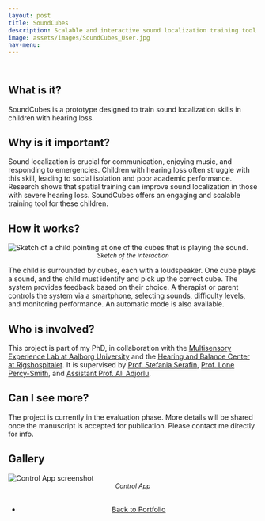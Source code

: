 ```yaml
---
layout: post
title: SoundCubes
description: Scalable and interactive sound localization training tool
image: assets/images/SoundCubes_User.jpg
nav-menu: 
---
```


<!-- Main -->
<div id="main" class="alt">

<!-- One -->
<section id="one">
	<div class="inner">
		<header class="major">
			<!-- <h1>SoundCubes</h1> -->
		</header>
<!-- 
<span class="image main"><img src="{% link assets/images/ChildPointCubes.jpg %}" alt="AI generated image of a child pointing at cubes"/></span> -->

<!-- Content -->

<h2>What is it?</h2>
<p>SoundCubes is a prototype designed to train sound localization skills in children with hearing loss.</p>

<h2>Why is it important?</h2>
<p>Sound localization is crucial for communication, enjoying music, and responding to emergencies. Children with hearing loss often struggle with this skill, leading to social isolation and poor academic performance. Research shows that spatial training can improve sound localization in those with severe hearing loss. SoundCubes offers an engaging and scalable training tool for these children.</p>

<h2>How it works?</h2>
<p><span class="image right"><img src="{% link assets/images/SoundCubes_Sketch.svg %}" alt="Sketch of a child pointing at one of the cubes that is playing the sound."/><br><em style="display: block; text-align: center; font-size: 0.9em;">Sketch of the interaction</em></span></p>
<p>The child is surrounded by cubes, each with a loudspeaker. One cube plays a sound, and the child must identify and pick up the correct cube. The system provides feedback based on their choice. A therapist or parent controls the system via a smartphone, selecting sounds, difficulty levels, and monitoring performance. An automatic mode is also available.</p>

<h2>Who is involved?</h2>
<p>This project is part of my PhD, in collaboration with the <a href="https://melcph.create.aau.dk">Multisensory Experience Lab at Aalborg University</a> and the <a href="https://www.rigshospitalet.dk/english/departments/centre-of-head-and-orthopaedics/department-of-otorhinolaryngology-head-and-neck-surgery-and-audiology/Centres-and-Units/Pages/Copenhagen-Hearing-and-Balance-Centre.aspx">Hearing and Balance Center at Rigshospitalet</a>. It is supervised by <a href="https://vbn.aau.dk/en/persons/107881">Prof. Stefania Serafin</a>, <a href="https://research.regionh.dk/da/persons/lone-marianne-percy-smith">Prof. Lone Percy-Smith</a>, and <a href="https://vbn.aau.dk/en/persons/adj">Assistant Prof. Ali Adjorlu</a>.</p>

<h2>Can I see more?</h2>
<p>The project is currently in the evaluation phase. More details will be shared once the manuscript is accepted for publication. Please contact me directly for info.</p>

<h2>Gallery</h2>
<span class="image fit" style="max-width: 200px;"><img src="{% link assets/images/SoundCubesControllerApp.jpg %}" alt="Control App screenshot"/><br><em style="display: block; text-align: center; font-size: 0.9em;">Control App</em></span>

<br>
<div style="text-align: center;">
	<ul class="actions">
		<li><a href="Portfolio.html" class="button">Back to Portfolio</a></li>
	</ul>
</div>

